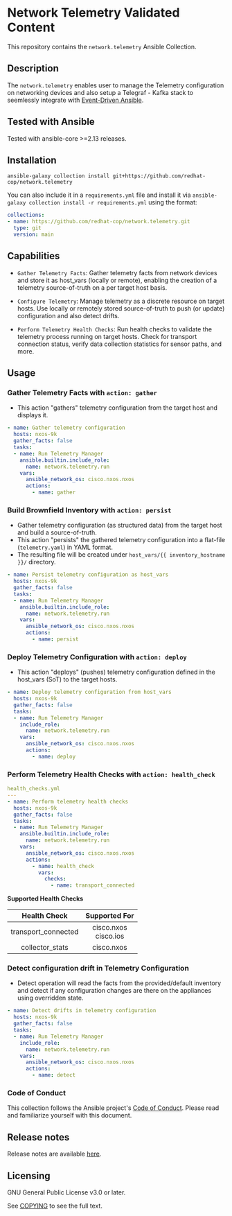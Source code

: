 # Network Telemetry Validated Content

This repository contains the `network.telemetry` Ansible Collection.

## Description

The `network.telemetry` enables user to manage the Telemetry configuration on networking devices and
also setup a Telegraf - Kafka stack to seemlessly integrate with [Event-Driven Ansible](https://www.ansible.com/use-cases/event-driven-automation).

## Tested with Ansible

Tested with ansible-core >=2.13 releases.

## Installation

```
ansible-galaxy collection install git+https://github.com/redhat-cop/network.telemetry
```

You can also include it in a `requirements.yml` file and install it via `ansible-galaxy collection install -r requirements.yml` using the format:

```yaml
collections:
- name: https://github.com/redhat-cop/network.telemetry.git
  type: git
  version: main
```

## Capabilities
- `Gather Telemetry Facts`: Gather telemetry facts from network devices and store it as host_vars (locally or remote), enabling the creation of a telemetry source-of-truth on a per target host basis.

- `Configure Telemetry`: Manage telemetry as a discrete resource on target hosts. Use locally or remotely stored source-of-truth to push (or update) configuration and also detect drifts.

- `Perform Telemetry Health Checks`: Run health checks to validate the telemetry process running on target hosts. Check for transport connection status, verify data collection statistics for sensor paths, and more.

## Usage

### Gather Telemetry Facts with `action: gather`
- This action "gathers" telemetry configuration from the target host and displays it.

```yaml
- name: Gather telemetry configuration
  hosts: nxos-9k
  gather_facts: false
  tasks:
  - name: Run Telemetry Manager
    ansible.builtin.include_role:
      name: network.telemetry.run
    vars:
      ansible_network_os: cisco.nxos.nxos
      actions:
        - name: gather
```

### Build Brownfield Inventory with `action: persist`

- Gather telemetry configuration (as structured data) from the target host and build a source-of-truth.
- This action "persists" the gathered telemetry configuration into a flat-file (`telemetry.yaml`) in YAML format.
- The resulting file will be created under `host_vars/{{ inventory_hostname }}/` directory.

```yaml
- name: Persist telemetry configuration as host_vars
  hosts: nxos-9k
  gather_facts: false
  tasks:
  - name: Run Telemetry Manager
    ansible.builtin.include_role:
      name: network.telemetry.run
    vars:
      ansible_network_os: cisco.nxos.nxos
      actions:
        - name: persist
```

### Deploy Telemetry Configuration with `action: deploy`
- This action "deploys" (pushes) telemetry configuration defined in the host_vars (SoT) to the target hosts.

```yaml
- name: Deploy telemetry configuration from host_vars
  hosts: nxos-9k
  gather_facts: false
  tasks:
  - name: Run Telemetry Manager
    include_role:
      name: network.telemetry.run
    vars:
      ansible_network_os: cisco.nxos.nxos
      actions:
        - name: deploy
```

### Perform Telemetry Health Checks with `action: health_check`

```yaml
health_checks.yml
---
- name: Perform telemetry health checks
  hosts: nxos-9k
  gather_facts: false
  tasks:
  - name: Run Telemetry Manager
    ansible.builtin.include_role:
      name: network.telemetry.run
    vars:
      ansible_network_os: cisco.nxos.nxos
      actions:
        - name: health_check
          vars:
            checks:
              - name: transport_connected
```

**Supported Health Checks**

|     Health Check    |        Supported For       |
|:-------------------:|:--------------------------:|
| transport_connected | cisco.nxos <br/> cisco.ios |
|   collector_stats   |         cisco.nxos         |


### Detect configuration drift in Telemetry Configuration
- Detect operation will read the facts from the provided/default inventory and detect if any configuration changes are there on the appliances using overridden state.

```yaml
- name: Detect drifts in telemetry configuration
  hosts: nxos-9k
  gather_facts: false
  tasks:
  - name: Run Telemetry Manager
    include_role:
      name: network.telemetry.run
    vars:
      ansible_network_os: cisco.nxos.nxos
      actions:
        - name: detect
```

### Code of Conduct
This collection follows the Ansible project's
[Code of Conduct](https://docs.ansible.com/ansible/devel/community/code_of_conduct.html).
Please read and familiarize yourself with this document.


## Release notes

Release notes are available [here](https://github.com/redhat-cop/network.telemetry/blob/main/CHANGELOG.rst).

## Licensing

GNU General Public License v3.0 or later.

See [COPYING](https://www.gnu.org/licenses/gpl-3.0.txt) to see the full text.
